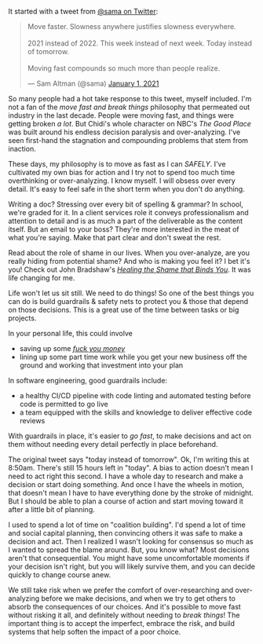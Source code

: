It started with a tweet from [@sama on Twitter](https://twitter.com/sama/):

<blockquote class="twitter-tweet"><p lang="en" dir="ltr">Move faster. Slowness anywhere justifies slowness everywhere.<br><br>2021 instead of 2022. This week instead of next week. Today instead of tomorrow.<br><br>Moving fast compounds so much more than people realize.</p>&mdash; Sam Altman (@sama) <a href="https://twitter.com/sama/status/1345140364995227648?ref_src=twsrc%5Etfw">January 1, 2021</a></blockquote>

So many people had a hot take response to this tweet, myself included. I'm not a fan of the *move fast and break things* philosophy that permeated out industry in the last decade. People were moving fast, and things were getting broken *a lot*. But Chidi's whole character on NBC's *The Good Place* was built around his endless decision paralysis and over-analyzing. I've seen first-hand the stagnation and compounding problems that stem from inaction.

These days, my philosophy is to move as fast as I can *SAFELY*. I've cultivated my own bias for action and I try not to spend too much time overthinking or over-analyzing. I know myself. I will obsess over every detail. It's easy to feel safe in the short term when you don't do anything.

Writing a doc? Stressing over every bit of spelling & grammar? In school, we're graded for it. In a client services role it conveys professionalism and attention to detail and is as much a part of the deliverable as the content itself. But an email to your boss? They're more interested in the meat of what you're saying. Make that part clear and don't sweat the rest.

Read about the role of shame in our lives. When you over-analyze, are you really hiding from potential shame? And who is making you feel it? I bet it's you! Check out John Bradshaw's *[Healing the Shame that Binds You](https://www.johnbradshaw.com/books/healing-the-shame-that-binds-you)*. It was life changing for me.

Life won't let us sit still. We need to do things! So one of the best things you can do is build guardrails & safety nets to protect you & those that depend on those decisions. This is a great use of the time between tasks or big projects.

In your personal life, this could involve
* saving up some *[fuck you money](https://www.urbandictionary.com/define.php?term=fuck%20you%20money)*
* lining up some part time work while you get your new business off the ground and working that investment into your plan

In software engineering, good guardrails include:
* a healthy CI/CD pipeline with code linting and automated testing before code is permitted to go live
* a team equipped with the skills and knowledge to deliver effective code reviews

With guardrails in place, it's easier to *go fast*, to make decisions and act on them without needing every detail perfectly in place beforehand.

The original tweet says "today instead of tomorrow". Ok, I'm writing this at 8:50am. There's still 15 hours left in "today". A bias to action doesn't mean I need to act right this second. I have a whole day to research and make a decision or start doing something. And once I have the wheels in motion, that doesn't mean I have to have everything done by the stroke of midnight. But I should be able to plan a course of action and start moving toward it after a little bit of planning.

I used to spend a lot of time on "coalition building". I'd spend a lot of time and social capital planning, then convincing others it was safe to make a decision and act. Then I realized I wasn't looking for consensus so much as I wanted to spread the blame around. But, you know what? Most decisions aren't that consequential. You might have some uncomfortable moments if your decision isn't right, but you will likely survive them, and you can decide quickly to change course anew.

We still take risk when we prefer the comfort of over-researching and over-analyzing before we make decisions, and when we try to get others to absorb the consequences of our choices. And it's possible to move fast without risking it all, and definitely without needing to *break things*! The important thing is to accept the imperfect, embrace the risk, and build systems that help soften the impact of a poor choice.